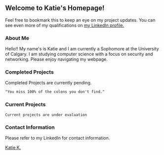 
## Welcome to Katie's Homepage!

Feel free to bookmark this to keep an eye on my project updates. You can see even more of my qualifications on [my LinkedIn profile.](https://www.linkedin.com/in/katieknauss19/)

### About Me
Hello!! My name's is Katie and I am currently a Sophomore at the University of Calgary. I am studying computer science with a focus on security and networking. Please enjoy navigating my webpage. 

### Completed Projects
Completed Projects are currently pending.


```markdown
"You miss 100% of the colons you don't find."
```
### Current Projects

 `Current projects are under evaluation`

### Contact Information

Please refer to my LinkedIn for contact information.

<script type="text/javascript" src="https://platform.linkedin.com/badges/js/profile.js" async defer></script>
<div class="LI-profile-badge"  data-version="v1" data-size="medium" data-locale="en_US" data-type="horizontal" data-theme="dark" data-vanity="katieknauss19"><a class="LI-simple-link" href='https://ca.linkedin.com/in/katieknauss19?trk=profile-badge'>Katie K.</a></div>
